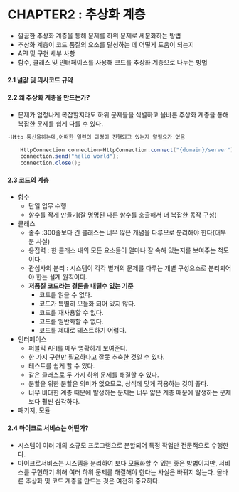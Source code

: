 # CHAPTER2 : 추상화 계층

- 깔끔한 추상화 계층을 통해 문제를 하위 문제로 세분화하는 방법
- 추상화 계층이 코드 품질의 요소를 달성하는 데 어떻게 도움이 되는지
- API 및 구현 세부 사항
- 함수, 클래스 및 인터페이스를 사용해 코드를 추상화 계층으로 나누는 방법

#### 2.1 널값 및 의사코드 규약

#### 2.2 왜 추상화 계층을 만드는가?

- 문제가 엄청나게 복잡할지라도 하위 문제들을 식별하고 올바른 추상화 계층을 통해 복잡한 문제를 쉽게 다를 수 있다.

````java
-Http 통신을하는데,어떠한 일련의 과정이 진행되고 있는지 알필요가 없음

    HttpConnection connection=HttpConnection.connect("{domain}/server");
    connection.send("hello world");
    connection.close();
````

#### 2.3 코드의 계층

- 함수
    - 단일 업무 수행
    - 함수를 작게 만들기(잘 명명된 다른 함수를 호출해서 더 복잡한 동작 구성)
- 클래스
    - 줄수 :300줄보다 긴 클래스는 너무 많은 개념을 다루므로 분리해야 한다(대부분 사실)
    - 응집력 : 한 클래스 내의 모든 요소들이 얼마나 잘 속해 있는지를 보여주는 척도이다.
    - 관심사의 분리 : 시스템이 각각 별개의 문제를 다루는 개별 구성요소로 분리되어야 한는 설계 원칙이다.
    - **저품질 코드라는 결론을 내릴수 있는 기준**
        - 코드를 읽을 수 없다.
        - 코드가 특별히 모듈화 되어 있지 않다.
        - 코드를 재사용할 수 없다.
        - 코드를 일반화할 수 없다.
        - 코드를 제대로 테스트하기 어렵다.
- 인터페이스
    - 퍼블릭 API를 매우 명확하게 보여준다.
    - 한 가지 구현만 필요하다고 잘못 추측한 것일 수 있다.
    - 테스트를 쉽게 할 수 있다.
    - 같은 클래스로 두 가지 하위 문제를 해결할 수 있다.
    - 분할을 위한 분할은 의미가 없으므로, 상식에 맞게 적용하는 것이 좋다.
    - 너무 비대한 계층 때문에 발생하는 문제는 너무 얇은 계층 때문에 발생하는 문제보다 훨씬 심각하다.
- 패키지, 모듈

#### 2.4 마이크로 서비스는 어떤가?

- 시스템이 여러 개의 소규모 프로그램으로 분할되어 특정 작업만 전문적으로 수행한다.
- 마이크로서비스는 시스템을 분리하여 보다 모듈화할 수 있는 좋은 방법이지만, 서비스를 구현하기 위해 여러 하위 문제를 해결해야 한다는 사실은
  바뀌지 않는다. 올바른 추상화 및 코드 계층을 만드는 것은 여전히 중요하다.
